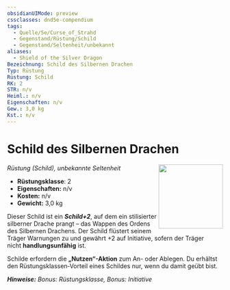 ```yaml
---
obsidianUIMode: preview
cssclasses: dnd5e-compendium
tags:
  - Quelle/5e/Curse_of_Strahd
  - Gegenstand/Rüstung/Schild
  - Gegenstand/Seltenheit/unbekannt
aliases:
  - Shield of the Silver Dragon
Bezeichnung: Schild des Silbernen Drachen
Typ: Rüstung
Rüstung: Schild
RK: 2
STR: n/v
Heiml.: n/v
Eigenschaften: n/v
Gew.: 3,0 kg
Kst.: n/v
---
```

# Schild des Silbernen Drachen
*Rüstung (Schild), unbekannte Seltenheit*
<img src="Symbolik/Gegenstände.webp" align="right" width="150">

- **Rüstungsklasse**: 2
- **Eigenschaften:** n/v
- **Kosten:** n/v
- **Gewicht:** 3,0 kg

Dieser Schild ist ein **_Schild+2_**, auf dem ein stilisierter silberner Drache prangt – das Wappen des Ordens des Silbernen Drachens. Der Schild flüstert seinem Träger Warnungen zu und gewährt +2 auf Initiative, sofern der Träger nicht **handlungsunfähig** ist.

Schilde  erfordern die **„Nutzen“-Aktion** zum An- oder Ablegen. Du erhältst den Rüstungsklassen‑Vorteil eines Schildes nur, wenn du damit geübt bist.

**_Hinweise:_**
_Bonus: Rüstungsklasse, Bonus: Initiative_